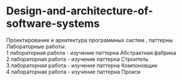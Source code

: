 # Design-and-architecture-of-software-systems
Проектирование и архитектура программных систем , паттерны<br>
Лабораторные работы: <br>
1 лабораторная работа - изучение паттерна Абстрактная фабрика <br>
2 лабораторная работа - изучение паттерна Строитель <br>
3 лабораторная работа - изучение паттерна Компоновщик <br>
4 лабораторная работа - изучение паттерна Прокси <br>
